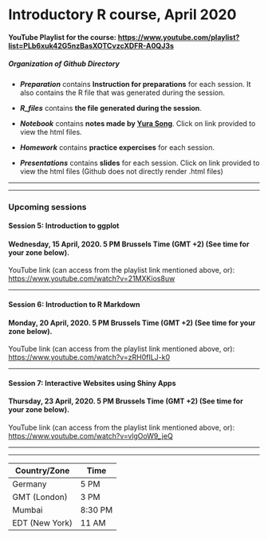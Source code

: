 # Introductory R course, April 2020

#### YouTube Playlist for the course: https://www.youtube.com/playlist?list=PLb6xuk42G5nzBasXOTCvzcXDFR-A0QJ3s

##### Organization of Github Directory

- ***Preparation*** contains **Instruction for preparations** for each session. It also contains the R file that was generated during the session.

- ***R_files*** contains **the file generated during the session**.

- ***Notebook*** contains **notes made by [Yura Song](https://github.com/yurasong)**. Click on link provided to view the html files.

- ***Homework*** contains **practice expercises** for each session.

- ***Presentations*** contains **slides** for each session. Click on link provided to view the html files (Github does not directly render .html files)
***
***
### Upcoming sessions

#### Session 5: Introduction to ggplot
#### Wednesday, 15 April, 2020. 5 PM Brussels Time (GMT +2) (**See time for your zone below**).
YouTube link (can access from the playlist link mentioned above, or): https://www.youtube.com/watch?v=21MXKios8uw
***
#### Session 6: Introduction to R Markdown
#### Monday, 20 April, 2020. 5 PM Brussels Time (GMT +2) (**See time for your zone below**).
YouTube link (can access from the playlist link mentioned above, or): https://www.youtube.com/watch?v=zRH0fILJ-k0
***
#### Session 7: Interactive Websites using Shiny Apps
#### Thursday, 23 April, 2020. 5 PM Brussels Time (GMT +2) (**See time for your zone below**).
YouTube link (can access from the playlist link mentioned above, or): https://www.youtube.com/watch?v=vlgOoW9_jeQ
***
***
Country/Zone | Time
--------|------
Germany | 5 PM
GMT (London) | 3 PM
Mumbai | 8:30 PM
EDT (New York) | 11 AM
